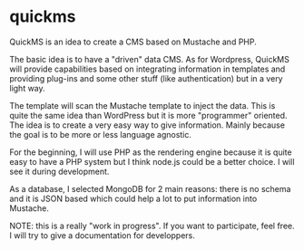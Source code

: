 # quickms

QuickMS is an idea to create a CMS based on Mustache and PHP.

The basic idea is to have a "driven" data CMS. As for Wordpress, QuickMS will provide capabilities based 
on integrating information in templates and providing plug-ins and some other stuff (like authentication)
but in a very light way.

The template will scan the Mustache template to inject the data. This is quite the same idea than WordPress
but it is more "programmer" oriented. The idea is to create a very easy way to give information. Mainly
because the goal is to be more or less language agnostic.

For the beginning, I will use PHP as the rendering engine because it is quite easy to have a PHP system
but I think node.js could be a better choice. I will see it during development.

As a database, I selected MongoDB for 2 main reasons: there is no schema and it is JSON based which could
help a lot to put information into Mustache.

NOTE: this is a really "work in progress". If you want to participate, feel free. I will try to give a
documentation for developpers.
